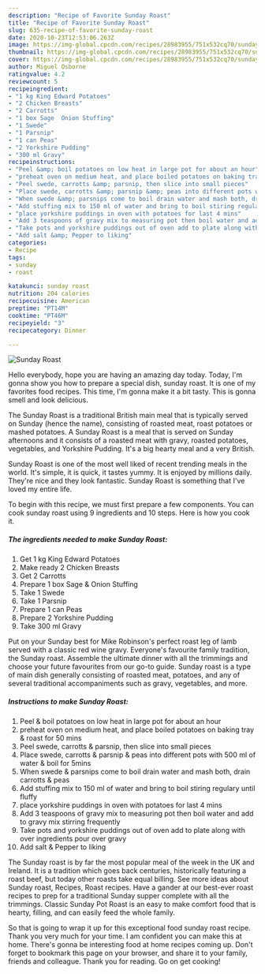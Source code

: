 ```yaml
---
description: "Recipe of Favorite Sunday Roast"
title: "Recipe of Favorite Sunday Roast"
slug: 635-recipe-of-favorite-sunday-roast
date: 2020-10-23T12:53:06.263Z
image: https://img-global.cpcdn.com/recipes/28983955/751x532cq70/sunday-roast-recipe-main-photo.jpg
thumbnail: https://img-global.cpcdn.com/recipes/28983955/751x532cq70/sunday-roast-recipe-main-photo.jpg
cover: https://img-global.cpcdn.com/recipes/28983955/751x532cq70/sunday-roast-recipe-main-photo.jpg
author: Miguel Osborne
ratingvalue: 4.2
reviewcount: 5
recipeingredient:
- "1 kg King Edward Potatoes"
- "2 Chicken Breasts"
- "2 Carrotts"
- "1 box Sage  Onion Stuffing"
- "1 Swede"
- "1 Parsnip"
- "1 can Peas"
- "2 Yorkshire Pudding"
- "300 ml Gravy"
recipeinstructions:
- "Peel &amp; boil potatoes on low heat in large pot for about an hour"
- "preheat oven on medium heat, and place boiled potatoes on baking tray &amp; roast for 50 mins"
- "Peel swede, carrotts &amp; parsnip, then slice into small pieces"
- "Place swede, carrotts &amp; parsnip &amp; peas into different pots with 500 ml of water &amp; boil for 5mins"
- "When swede &amp; parsnips come to boil drain water and mash both, drain carrotts &amp; peas"
- "Add stuffing mix to 150 ml of water and bring to boil stiring regulary until fluffy"
- "place yorkshire puddings in oven with potatoes for last 4 mins"
- "Add 3 teaspoons of gravy mix to measuring pot then boil water and add to gravy mix stirring frequently"
- "Take pots and yorkshire puddings out of oven add to plate along with over ingredients pour over gravy"
- "Add salt &amp; Pepper to liking"
categories:
- Recipe
tags:
- sunday
- roast

katakunci: sunday roast 
nutrition: 204 calories
recipecuisine: American
preptime: "PT14M"
cooktime: "PT46M"
recipeyield: "3"
recipecategory: Dinner

---
```



![Sunday Roast](https://img-global.cpcdn.com/recipes/28983955/751x532cq70/sunday-roast-recipe-main-photo.jpg)

Hello everybody, hope you are having an amazing day today. Today, I'm gonna show you how to prepare a special dish, sunday roast. It is one of my favorites food recipes. This time, I'm gonna make it a bit tasty. This is gonna smell and look delicious.

The Sunday Roast is a traditional British main meal that is typically served on Sunday (hence the name), consisting of roasted meat, roast potatoes or mashed potatoes. A Sunday Roast is a meal that is served on Sunday afternoons and it consists of a roasted meat with gravy, roasted potatoes, vegetables, and Yorkshire Pudding. It&#39;s a big hearty meal and a very British.

Sunday Roast is one of the most well liked of recent trending meals in the world. It's simple, it is quick, it tastes yummy. It is enjoyed by millions daily. They're nice and they look fantastic. Sunday Roast is something that I've loved my entire life.


To begin with this recipe, we must first prepare a few components. You can cook sunday roast using 9 ingredients and 10 steps. Here is how you cook it.

<!--inarticleads1-->

##### The ingredients needed to make Sunday Roast:

1. Get 1 kg King Edward Potatoes
1. Make ready 2 Chicken Breasts
1. Get 2 Carrotts
1. Prepare 1 box Sage &amp; Onion Stuffing
1. Take 1 Swede
1. Take 1 Parsnip
1. Prepare 1 can Peas
1. Prepare 2 Yorkshire Pudding
1. Take 300 ml Gravy


Put on your Sunday best for Mike Robinson&#39;s perfect roast leg of lamb served with a classic red wine gravy. Everyone&#39;s favourite family tradition, the Sunday roast. Assemble the ultimate dinner with all the trimmings and choose your future favourites from our go-to guide. Sunday roast is a type of main dish generally consisting of roasted meat, potatoes, and any of several traditional accompaniments such as gravy, vegetables, and more. 

<!--inarticleads2-->

##### Instructions to make Sunday Roast:

1. Peel &amp; boil potatoes on low heat in large pot for about an hour
1. preheat oven on medium heat, and place boiled potatoes on baking tray &amp; roast for 50 mins
1. Peel swede, carrotts &amp; parsnip, then slice into small pieces
1. Place swede, carrotts &amp; parsnip &amp; peas into different pots with 500 ml of water &amp; boil for 5mins
1. When swede &amp; parsnips come to boil drain water and mash both, drain carrotts &amp; peas
1. Add stuffing mix to 150 ml of water and bring to boil stiring regulary until fluffy
1. place yorkshire puddings in oven with potatoes for last 4 mins
1. Add 3 teaspoons of gravy mix to measuring pot then boil water and add to gravy mix stirring frequently
1. Take pots and yorkshire puddings out of oven add to plate along with over ingredients pour over gravy
1. Add salt &amp; Pepper to liking


The Sunday roast is by far the most popular meal of the week in the UK and Ireland. It is a tradition which goes back centuries, historically featuring a roast beef, but today other roasts take equal billing. See more ideas about Sunday roast, Recipes, Roast recipes. Have a gander at our best-ever roast recipes to prep for a traditional Sunday supper complete with all the trimmings. Classic Sunday Pot Roast is an easy to make comfort food that is hearty, filling, and can easily feed the whole family. 

So that is going to wrap it up for this exceptional food sunday roast recipe. Thank you very much for your time. I am confident you can make this at home. There's gonna be interesting food at home recipes coming up. Don't forget to bookmark this page on your browser, and share it to your family, friends and colleague. Thank you for reading. Go on get cooking!
